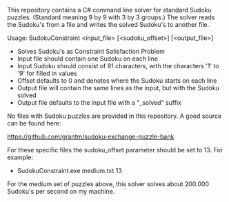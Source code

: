 This repository contains a C# command line solver for standard Sudoku puzzles. (Standard meaning 9 by 9 with 3 by 3 groups.)
The solver reads the Sudoku's from a file and writes the solved Sudoku's to another file.

Usage: SudokuConstraint <input_file> [<sudoku_offset>] [<output_file>]

- Solves Sudoku's as Constraint Satisfaction Problem
- Input file should contain one Sudoku on each line
- Input Sudoku should consist of 81 characters, with the characters '1' to '9' for filled in values
- Offset defaults to 0 and denotes where the Sudoku starts on each line
- Output file will contain the same lines as the input, but with the Sudoku solved
- Output file defaults to the input file with a "_solved" suffix

No files with Sudoku puzzles are provided in this repository. A good source can be found here:

https://github.com/grantm/sudoku-exchange-puzzle-bank

For these specific files the sudoku_offset parameter should be set to 13. For example:

- SudokuConstraint.exe medium.txt 13

For the medium set of puzzles above, this solver solves about 200.000 Sudoku's per second on my machine.
